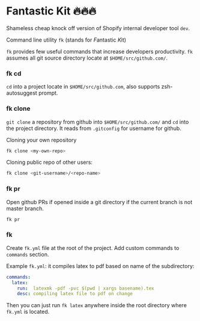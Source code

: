# Fantastic Kit 🔥🔥🔥

Shameless cheap knock off version of Shopify internal developer tool `dev`.

Command line utility `fk` (stands for *F*antastic *K*it)

`fk` provides few useful commands that increase developers productivity. `fk` assumes all git source directory locate at `$HOME/src/github.com/`.


### fk cd

`cd` into a project locate in `$HOME/src/github.com`, also supports zsh-autosuggest prompt. 

### fk clone

`git clone` a repository from github into `$HOME/src/github.com/` and `cd` into the project directory. It reads from `.gitconfig` for username for github. 

Cloning your own repository

``` bash
fk clone <my-own-repo>
```

Cloning public repo of other users:

``` bash
fk clone <git-username>/<repo-name>
```

### fk pr

Open github PRs if opened inside a git directory if the current branch is not master branch.

``` bash
fk pr
```

### fk <custom-cmd>

Create `fk.yml` file at the root of the project. Add custom commands to `commands` section.

Example `fk.yml`: it compiles latex to pdf based on name of the subdirectory: 

``` yaml
commands:
  latex:
    run:  latexmk -pdf -pvc $(pwd | xargs basename).tex
    desc: compiling latex file to pdf on change
```

Then you can just run `fk latex` anywhere inside the root directory where `fk.yml` is located.



